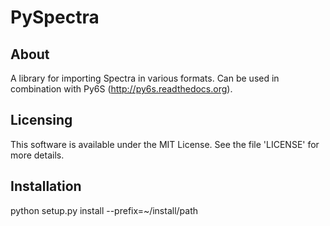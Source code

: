 PySpectra
===========

About
------

A library for importing Spectra in various formats.
Can be used in combination with Py6S (http://py6s.readthedocs.org).

Licensing
----------

This software is available under the MIT License. See the file 'LICENSE' for more details.

Installation
-------------

   python setup.py install --prefix=~/install/path

